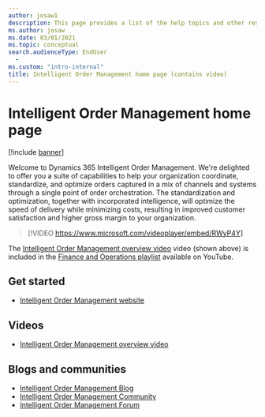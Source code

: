 ```yaml
---
author: josaw1
description: This page provides a list of the help topics and other resources for Intelligent Order Management features.   
ms.author: josaw
ms.date: 03/01/2021
ms.topic: conceptual
search.audienceType: EndUser
  - 
ms.custom: "intro-internal"
title: Intelligent Order Management home page (contains video)
---
```


# Intelligent Order Management home page

[!include [banner](includes/banner.md)]

Welcome to Dynamics 365 Intelligent Order Management. We're delighted to offer you a suite of capabilities to help your organization coordinate, standardize, and optimize orders captured in a mix of channels and systems through a single point of order orchestration. The standardization and optimization, together with incorporated intelligence, will optimize the speed of delivery while minimizing costs, resulting in improved customer satisfaction and higher gross margin to your organization.   

> [!VIDEO https://www.microsoft.com/videoplayer/embed/RWyP4Y]

The [Intelligent Order Management overview video](https://www.youtube.com/watch?v=X73HzFPrBb0&feature=youtu.be) video (shown above) is included in the [Finance and Operations playlist](https://www.youtube.com/playlist?list=PLcakwueIHoT_SYfIaPGoOhloFoCXiUSyW) available on YouTube.

## Get started
- [Intelligent Order Management website](https://dynamics.microsoft.com/intelligent-order-management/)

## Videos
- [Intelligent Order Management overview video](https://www.youtube.com/watch?v=X73HzFPrBb0&feature=youtu.be)

## Blogs and communities
- [Intelligent Order Management Blog](https://community.dynamics.com/365/dynamics-365-intelligent-order-management/b/dynamics-365-intelligent-order-management-blog)
- [Intelligent Order Management Community](https://community.dynamics.com/365/dynamics-365-intelligent-order-management)
- [Intelligent Order Management Forum](https://community.dynamics.com/365/dynamics-365-intelligent-order-management/f/dynamics-365-intelligent-order-management-forum)


